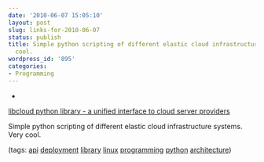 ```yaml
---
date: '2010-06-07 15:05:10'
layout: post
slug: links-for-2010-06-07
status: publish
title: Simple python scripting of different elastic cloud infrastructure systems.  Very
  cool.
wordpress_id: '895'
categories:
- Programming
---
```


  *


[libcloud python library - a unified interface to cloud server providers](http://incubator.apache.org/libcloud/)


Simple python scripting of different elastic cloud infrastructure systems.  Very cool.


(tags: [api](http://delicious.com/eob/api) [deployment](http://delicious.com/eob/deployment) [library](http://delicious.com/eob/library) [linux](http://delicious.com/eob/linux) [programming](http://delicious.com/eob/programming) [python](http://delicious.com/eob/python) [architecture](http://delicious.com/eob/architecture))



